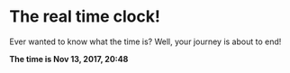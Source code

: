 # The real time clock!

Ever wanted to know what the time is? Well, your journey is about to end!

**The time is Nov 13, 2017, 20:48**